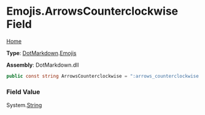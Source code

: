 # Emojis\.ArrowsCounterclockwise Field

[Home](../../../README.md)

**Type**: [DotMarkdown](../../README.md)\.[Emojis](../README.md)

**Assembly**: DotMarkdown\.dll

```csharp
public const string ArrowsCounterclockwise = ":arrows_counterclockwise:"
```

### Field Value

System\.[String](https://docs.microsoft.com/en-us/dotnet/api/system.string)